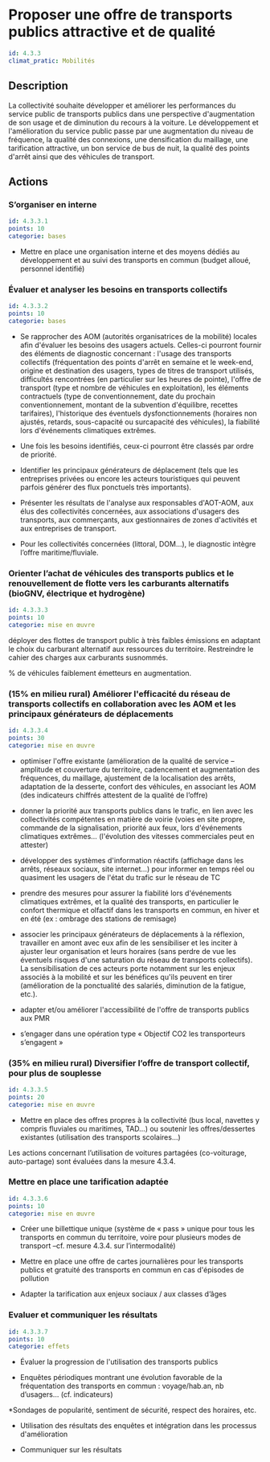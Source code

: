 # Proposer une offre de transports publics attractive et de qualité
```yaml
id: 4.3.3
climat_pratic: Mobilités
```
## Description
La collectivité souhaite développer et améliorer les performances du service public de transports publics dans une perspective d'augmentation de son usage et de diminution du recours à la voiture. Le développement et l'amélioration du service public passe par une augmentation du niveau de fréquence, la qualité des connexions, une densification du maillage, une tarification attractive, un bon service de bus de nuit, la qualité des points d'arrêt ainsi que des véhicules de transport.



## Actions
### S’organiser en interne
```yaml
id: 4.3.3.1
points: 10
categorie: bases
```
- Mettre en place une organisation interne et des moyens dédiés au développement et au suivi des transports en commun (budget alloué, personnel identifié) 




### Évaluer et analyser les besoins en transports collectifs
```yaml
id: 4.3.3.2
points: 10
categorie: bases
```
- Se rapprocher des AOM (autorités organisatrices de la mobilité) locales afin d'évaluer les besoins des usagers actuels. Celles-ci pourront fournir des éléments de diagnostic concernant : l'usage des transports collectifs (fréquentation des points d'arrêt en semaine et le week-end, origine et destination des usagers, types de titres de transport utilisés, difficultés rencontrées (en particulier sur les heures de pointe), l'offre de transport (type et nombre de véhicules en exploitation), les éléments contractuels (type de conventionnement, date du prochain conventionnement, montant de la subvention d'équilibre, recettes tarifaires), l'historique des éventuels dysfonctionnements (horaires non ajustés, retards, sous-capacité ou surcapacité des véhicules), la fiabilité lors d'événements climatiques extrêmes.

- Une fois les besoins identifiés, ceux-ci pourront être classés par ordre de priorité. 

- Identifier les principaux générateurs de déplacement (tels que les entreprises privées ou encore les acteurs touristiques qui peuvent parfois générer des flux ponctuels très importants).

- Présenter les résultats de l'analyse aux responsables d'AOT-AOM, aux élus des collectivités concernées, aux associations d'usagers des transports, aux commerçants, aux gestionnaires de zones d'activités et aux entreprises de transport.

- Pour les collectivités concernées (littoral, DOM…), le diagnostic intègre l’offre maritime/fluviale.






### Orienter l’achat de véhicules des transports publics et le renouvellement de flotte vers les carburants alternatifs (bioGNV, électrique et hydrogène)
```yaml
id: 4.3.3.3
points: 10
categorie: mise en œuvre
```
déployer des flottes de transport public à très faibles émissions en adaptant le choix du carburant alternatif aux ressources du territoire. Restreindre le cahier des charges aux carburants susnommés. 

% de véhicules faiblement émetteurs en augmentation.






### (15% en milieu rural) Améliorer l'efficacité du réseau de transports collectifs en collaboration avec les AOM et les principaux générateurs de déplacements
```yaml
id: 4.3.3.4
points: 30
categorie: mise en œuvre
```
- optimiser l'offre existante (amélioration de la qualité de service – amplitude et couverture du territoire, cadencement et augmentation des fréquences, du maillage, ajustement de la localisation des arrêts, adaptation de la desserte, confort des véhicules, en associant les AOM (des indicateurs chiffrés attestent de la qualité de l’offre)

- donner la priorité aux transports publics dans le trafic, en lien avec les collectivités compétentes en matière de voirie (voies en site propre, commande de la signalisation, priorité aux feux, lors d'événements climatiques extrêmes… (l'évolution des vitesses commerciales peut en attester)

- développer des systèmes d'information réactifs (affichage dans les arrêts, réseaux sociaux, site internet...) pour informer en temps réel ou quasiment les usagers de l'état du trafic sur le réseau de TC

- prendre des mesures pour assurer la fiabilité lors d'événements climatiques extrêmes, et la qualité des transports, en particulier le confort thermique et olfactif dans les transports en commun, en hiver et en été (ex : ombrage des stations de remisage)

- associer les principaux générateurs de déplacements à la réflexion, travailler en amont avec eux afin de les sensibiliser et les inciter à ajuster leur organisation et leurs horaires (sans perdre de vue les éventuels risques d'une saturation du réseau de transports collectifs). La sensibilisation de ces acteurs porte notamment sur les enjeux associés à la mobilité et sur les bénéfices qu'ils peuvent en tirer (amélioration de la ponctualité des salariés, diminution de la fatigue, etc.). 

- adapter et/ou améliorer l'accessibilité de l'offre de transports publics aux PMR

- s’engager dans une opération type « Objectif CO2 les transporteurs s’engagent » 




### (35% en milieu rural) Diversifier l’offre de transport collectif, pour plus de souplesse
```yaml
id: 4.3.3.5
points: 20
categorie: mise en œuvre
```
- Mettre en place des offres propres à la collectivité (bus local, navettes y compris fluviales ou maritimes, TAD...) ou soutenir les offres/dessertes existantes (utilisation des transports scolaires…)

Les actions concernant l’utilisation de voitures partagées (co-voiturage, auto-partage) sont évaluées dans la mesure 4.3.4.




### Mettre en place une tarification adaptée
```yaml
id: 4.3.3.6
points: 10
categorie: mise en œuvre
```
- Créer une billettique unique (système de « pass » unique pour tous les transports en commun du territoire, voire pour plusieurs modes de transport –cf. mesure 4.3.4. sur l’intermodalité)

- Mettre en place une offre de cartes journalières pour les transports publics et gratuité des transports en commun en cas d'épisodes de pollution

- Adapter la tarification aux enjeux sociaux / aux classes d’âges




### Evaluer et communiquer les résultats
```yaml
id: 4.3.3.7
points: 10
categorie: effets
```
- Évaluer la progression de l'utilisation des transports publics

* Enquêtes périodiques montrant une évolution favorable de la fréquentation des transports en commun : voyage/hab.an, nb d’usagers… (cf. indicateurs)

*Sondages de popularité, sentiment de sécurité, respect des horaires, etc.  

- Utilisation des résultats des enquêtes et intégration dans les processus d'amélioration 

- Communiquer sur les résultats







